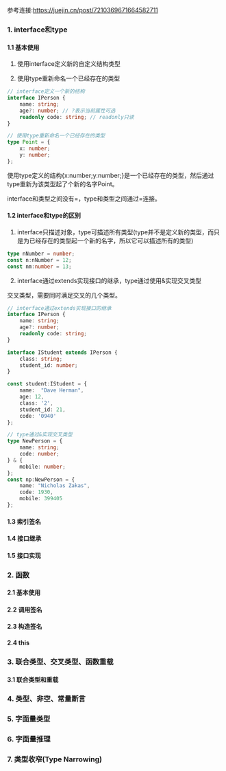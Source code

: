 参考连接:https://juejin.cn/post/7210369671664582711
### 1. interface和type

#### 1.1 基本使用

1. 使用interface定义新的自定义结构类型

2. 使用type重新命名一个已经存在的类型

```ts
// interface定义一个新的结构
interface IPerson {
    name: string;
    age?: number; // ?表示当前属性可选
    readonly code: string; // readonly只读
}

// 使用type重新命名一个已经存在的类型
type Point = {
    x: number;
    y: number;
};
```

使用type定义的结构{x:number;y:number;}是一个已经存在的类型，然后通过type重新为该类型起了个新的名字Point。

interface和类型之间没有=，type和类型之间通过=连接。

#### 1.2 interface和type的区别

1. interface只描述对象，type可描述所有类型(type并不是定义新的类型，而只是为已经存在的类型起一个新的名字，所以它可以描述所有的类型)

```ts
type nNumber = number;
const n:nNumber = 12;
const nm:number = 13;
```

2. interface通过extends实现接口的继承，type通过使用&实现交叉类型

交叉类型，需要同时满足交叉的几个类型。

```ts
// interface通过extends实现接口的继承
interface IPerson {
    name: string;
    age?: number;
    readonly code: string;
}

interface IStudent extends IPerson {
    class: string;
    student_id: number;
}

const student:IStudent = {
    name:  "Dave Herman",
    age: 12,
    class: '2',
    student_id: 21,
    code: '0940'
};

// type通过&实现交叉类型
type NewPerson = {
    name: string;
    code: number;
} & {
    mobile: number;
};
const np:NewPerson = {
    name: "Nicholas Zakas",
    code: 1930,
    mobile: 399405
};
```

#### 1.3 索引签名

#### 1.4 接口继承

#### 1.5 接口实现

### 2. 函数

#### 2.1 基本使用

#### 2.2 调用签名

#### 2.3 构造签名

#### 2.4 this

### 3. 联合类型、交叉类型、函数重载

#### 3.1 联合类型和重载

### 4. 类型、非空、常量断言

### 5. 字面量类型

### 6. 字面量推理

### 7. 类型收窄(Type Narrowing)